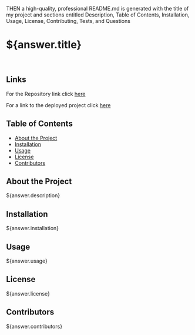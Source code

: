THEN a high-quality, professional README.md is generated with the title of my project and sections entitled Description, Table of Contents, Installation, Usage, License, Contributing, Tests, and Questions

# ${answer.title}
<br />


## Links 

For the Repository link click [here](${answers.repoLink})

For a link to the deployed project click [here](${answers.deployedLink}) 


## Table of Contents

* [About the Project](#about-the-project)
* [Installation](#installation)
* [Usage](#usage)
* [License](#license)
* [Contributors](#contributors)


## About the Project

${answer.description}


## Installation

${answer.installation}


## Usage

${answer.usage}


## License

${answer.license}


## Contributors

${answer.contributors}